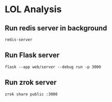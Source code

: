 # LOL Analysis


## Run redis server in background
```
redis-server
```

## Run Flask server
```
flask --app web/server --debug run -p 3000
```

## Run zrok server
```
zrok share public :3000
```